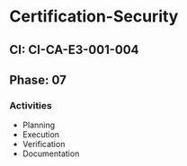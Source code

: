 # Certification-Security

## CI: CI-CA-E3-001-004
## Phase: 07

### Activities
- Planning
- Execution
- Verification
- Documentation
